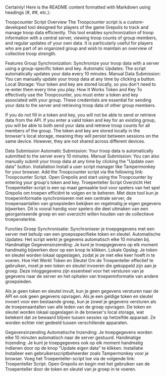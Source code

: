 
Certainly! Here is the README content formatted with Markdown using headings (#, ##, etc.):

Troopcounter Script
Overview
The Troopcounter script is a custom-developed tool designed for players of the game Grepolis to track and manage troop data efficiently. This tool enables synchronization of troop information with a central server, viewing troop counts of group members, and regular updates of your own data. It is particularly useful for players who are part of an organized group and wish to maintain an overview of collective troop strength.


Features
Group Synchronization: Synchronize your troop data with a server using a group-specific token and key.
Automatic Updates: The script automatically updates your data every 10 minutes.
Manual Data Submission: You can manually update your troop data at any time by clicking a button.
Local Storage: Your token and key are stored locally, so you don't need to re-enter them every time you play.
How It Works
Token and Key
To effectively use the Troopcounter, you must enter a token and key associated with your group. These credentials are essential for sending your data to the server and retrieving troop data of other group members.

If you do not fill in a token and key, you will not be able to send or retrieve data from the API.
If you enter a valid token and key for an existing group, you will be able to both send your data and retrieve troop counts for all members of the group.
The token and key are stored locally in the browser's local storage, meaning they will persist between sessions on the same device. However, they are not shared across different devices.

Data Submission
Automatic Submission: Your troop data is automatically submitted to the server every 10 minutes.
Manual Submission: You can also manually submit your troop data at any time by clicking the "Update own data" button.
Installation
Install a user script manager like Tampermonkey for your browser.
Add the Troopcounter script via the following link: Troopcounter Script.
Open Grepolis and start using the Troopcounter by entering your group's token and key.
Troepenteller Script
Overzicht
Het Troepenteller-script is een op maat gemaakte tool voor spelers van het spel Grepolis om troepen efficiënt te volgen en te beheren. Met deze tool kun je troepeninformatie synchroniseren met een centrale server, de troepenaantallen van groepsleden bekijken en regelmatig je eigen gegevens bijwerken. Dit is vooral handig voor spelers die deel uitmaken van een georganiseerde groep en een overzicht willen houden van de collectieve troepensterkte.


Functies
Groep Synchronisatie: Synchroniseer je troepgegevens met een server met behulp van een groepsspecifieke token en sleutel.
Automatische Updates: Het script werkt je gegevens automatisch elke 10 minuten bij.
Handmatige Gegevensinzending: Je kunt je troepgegevens op elk moment handmatig bijwerken door op een knop te klikken.
Lokale Opslag: Je token en sleutel worden lokaal opgeslagen, zodat je ze niet elke keer hoeft in te voeren.
Hoe Het Werkt
Token en Sleutel
Om de Troepenteller effectief te gebruiken, moet je een token en sleutel invoeren die gekoppeld zijn aan je groep. Deze inloggegevens zijn essentieel voor het versturen van je gegevens naar de server en het ophalen van troepeninformatie van andere groepsleden.

Als je geen token en sleutel invult, kun je geen gegevens versturen naar de API en ook geen gegevens opvragen.
Als je een geldige token en sleutel invoert voor een bestaande groep, kun je zowel je gegevens versturen als de troepenaantallen van alle leden van de groep opvragen.
De token en sleutel worden lokaal opgeslagen in de browser's local storage, wat betekent dat ze bewaard blijven tussen sessies op hetzelfde apparaat. Ze worden echter niet gedeeld tussen verschillende apparaten.

Gegevensinzending
Automatische Inzending: Je troepgegevens worden elke 10 minuten automatisch naar de server gestuurd.
Handmatige Inzending: Je kunt je troepgegevens ook op elk moment handmatig indienen door op de knop "Update eigen data" te klikken.
Installatie
Installeer een gebruikersscriptbeheerder zoals Tampermonkey voor je browser.
Voeg het Troepenteller-script toe via de volgende link: Troepenteller Script.
Open Grepolis en begin met het gebruiken van de Troepenteller door de token en sleutel van je groep in te voeren.

